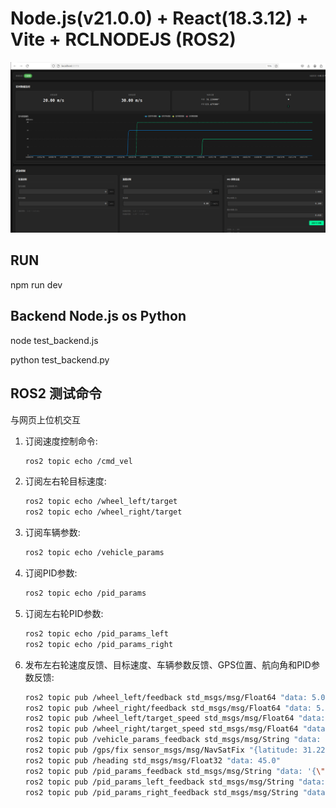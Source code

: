 # Node.js(v21.0.0) + React(18.3.12) + Vite + RCLNODEJS (ROS2)

![./capture.png](./capture.png)

## RUN 

npm run dev

## Backend Node.js os Python

node test_backend.js

python test_backend.py

## ROS2 测试命令

与网页上位机交互 

1. 订阅速度控制命令:
   ```bash
   ros2 topic echo /cmd_vel
   ```


2. 订阅左右轮目标速度:
   ```bash
   ros2 topic echo /wheel_left/target
   ros2 topic echo /wheel_right/target
   ```


3. 订阅车辆参数:
   ```bash
   ros2 topic echo /vehicle_params
   ```
 

4. 订阅PID参数:
   ```bash
   ros2 topic echo /pid_params
   ```


5. 订阅左右轮PID参数:
   ```bash
   ros2 topic echo /pid_params_left
   ros2 topic echo /pid_params_right
   ```


6. 发布左右轮速度反馈、目标速度、车辆参数反馈、GPS位置、航向角和PID参数反馈:
   ```bash
   ros2 topic pub /wheel_left/feedback std_msgs/msg/Float64 "data: 5.0"
   ros2 topic pub /wheel_right/feedback std_msgs/msg/Float64 "data: 5.0"
   ros2 topic pub /wheel_left/target_speed std_msgs/msg/Float64 "data: 10.0"
   ros2 topic pub /wheel_right/target_speed std_msgs/msg/Float64 "data: 10.0"
   ros2 topic pub /vehicle_params_feedback std_msgs/msg/String "data: '{\"wheelRadius\": 0.1, \"vehicleWidth\": 0.5, \"vehicleLength\": 0.8}'"
   ros2 topic pub /gps/fix sensor_msgs/msg/NavSatFix "{latitude: 31.2260, longitude: 121.4753, altitude: 10.0}"
   ros2 topic pub /heading std_msgs/msg/Float32 "data: 45.0"
   ros2 topic pub /pid_params_feedback std_msgs/msg/String "data: '{\"p\": 1.0, \"i\": 0.1, \"d\": 0.01}'"
   ros2 topic pub /pid_params_left_feedback std_msgs/msg/String "data: '{\"p\": 1.0, \"i\": 0.1, \"d\": 0.01}'"
   ros2 topic pub /pid_params_right_feedback std_msgs/msg/String "data: '{\"p\": 1.0, \"i\": 0.1, \"d\": 0.01}'"
   ```

